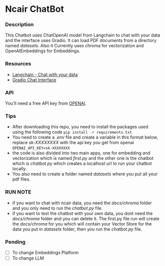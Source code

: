# Ncair ChatBot

### Description

This Chatbot uses ChatOpenAI model from Langchain to chat with your data and the interface uses Gradio.
It can load PDF documents from a directory named _datasets_.
Also it Currently uses chroma for vectorization and OpenAIEmbeddings for Embeddings.

### Resources

- [Langchain - Chat with your data](https://www.deeplearning.ai/short-courses/langchain-chat-with-your-data/)
- [Gradio Chat Interface](https://www.gradio.app/guides/creating-a-custom-chatbot-with-blocks)

### API

You'll need a free API key from [OPENAI](https://platform.openai.com/account/api-keys).

### Tips

- After downloading this repo, you need to install the packages used using the following code
  `pip install -r requirements.txt`
- You need to create a _.env_ file and create a variable in this format below, replace _sk-XXXXXXXX_ with the api key you get from openai
  `OPENAI_API_KEY=sk-XXXXXXXX`
- the code is also divided into two main apps, one for embedding and vectorization which is named _first.py_ and the other one is the chatbot which is _chatbot.py_ which creates a localhost url to run your chatbot locally.
- You also need to create a folder named _datasets_ where you put all your pdf files.

### RUN NOTE

- if you want to chat with ncair data, you need the _docs/chroma_ folder and you only need to run the _chatbot.py_ file.
- if you want to test the chatbot with your own data, you dont need the _docs/chroma_ folder and you can delete it. The first.py file run will create the _docs/chroma_ for you which will contain your Vector Store for the data you put in _datasets_ folder, then you run the _chatbot.py_ file.

### Pending

- [ ] To change Embeddings Platform
- [ ] To change LLM
